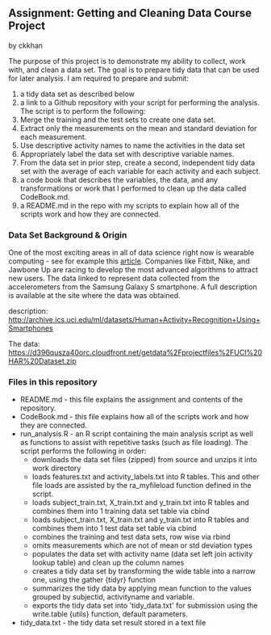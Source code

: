 ## Assignment: Getting and Cleaning Data Course Project
by ckkhan

The purpose of this project is to demonstrate my ability to collect, work with, and clean a data set. The goal is to prepare tidy data that can be used for later analysis.
I am required to prepare and submit:

1. a tidy data set as described below
2. a link to a Github repository with your script for performing the analysis. The script is to perform the following:
  1. Merge the training and the test sets to create one data set.
  2. Extract only the measurements on the mean and standard deviation for each measurement.
  3. Use descriptive activity names to name the activities in the data set
  4. Appropriately label the data set with descriptive variable names. 
  5. From the data set in prior step, create a second, independent tidy data set with the average of each variable for each activity and each subject.
3. a code book that describes the variables, the data, and any transformations or work that I performed to clean up the data called CodeBook.md.
4. a README.md in the repo with my scripts to explain how all of the scripts work and how they are connected.


### Data Set Background & Origin
One of the most exciting areas in all of data science right now is wearable computing - see for example this [article](http://www.insideactivitytracking.com/data-science-activity-tracking-and-the-battle-for-the-worlds-top-sports-brand/). Companies like Fitbit, Nike, and Jawbone Up are racing to develop the most advanced algorithms to attract new users. The data linked to represent data collected from the accelerometers from the Samsung Galaxy S smartphone. A full description is available at the site where the data was obtained.

description: http://archive.ics.uci.edu/ml/datasets/Human+Activity+Recognition+Using+Smartphones

The data: https://d396qusza40orc.cloudfront.net/getdata%2Fprojectfiles%2FUCI%20HAR%20Dataset.zip


### Files in this repository
* README.md - this file explains the assignment and contents of the repository.
* CodeBook.md - this file explains how all of the scripts work and how they are connected.
* run_analysis.R - an R script containing the main analysis script as well as functions to assist with repetitive tasks (such as file loading). The script performs the following in order:
  * downloads the data set files (zipped) from source and unzips it into work directory
  * loads features.txt and activity_labels.txt into R tables. This and other file loads are assisted by the ra_myfileload function defined in the script.
  * loads subject_train.txt, X_train.txt and y_train.txt into R tables and combines them into 1 training data set table via cbind
  * loads subject_train.txt, X_train.txt and y_train.txt into R tables and combines them into 1 test data set table via cbind
  * combines the training and test data sets, row wise via rbind
  * omits measurements which are not of mean or std deviation types
  * populates the data set with activity name (data set left join activity lookup table) and clean up the column names
  * creates a tidy data set by transforming the wide table into a narrow one, using the gather {tidyr} function
  * summarizes the tidy data by applying mean function to the values grouped by subjectid, activityname and variable.
  * exports the tidy data set into 'tidy_data.txt' for submission using the write.table {utils} function, default parameters.
* tidy_data.txt - the tidy data set result stored in a text file 
